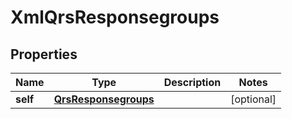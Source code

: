 

# XmlQrsResponsegroups


## Properties

Name | Type | Description | Notes
------------ | ------------- | ------------- | -------------
**self** | [**QrsResponsegroups**](QrsResponsegroups.md) |  |  [optional]



